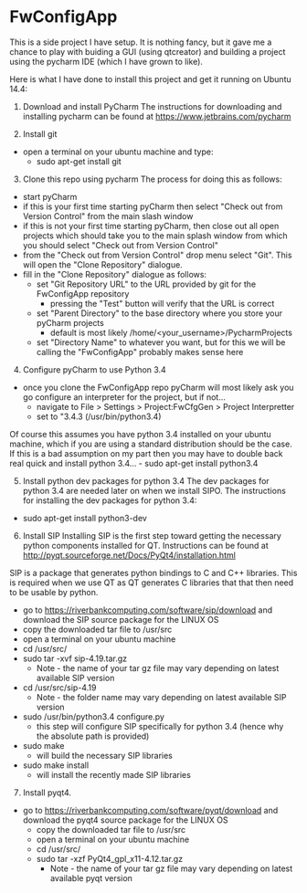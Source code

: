 # FwConfigApp

This is a side project I have setup. It is nothing fancy, but it gave me a chance to play with buiding a GUI (using qtcreator) and building a project using the pycharm IDE (which I have grown to like).

Here is what I have done to install this project and get it running on Ubuntu 14.4:

1. Download and install PyCharm
  The instructions for downloading and installing pycharm can be found at https://www.jetbrains.com/pycharm

2. Install git
  - open a terminal on your ubuntu machine and type:
    - sudo apt-get install git

3. Clone this repo using pycharm
  The process for doing this as follows:
  - start pyCharm
  - if this is your first time starting pyCharm then select "Check out from Version Control" from the main slash window
  - if this is not your first time starting pyCharm, then close out all open projects which should take you to the main splash window from which you should select "Check out from Version Control"
  - from the "Check out from Version Control" drop menu select "Git". This will open the "Clone Repository" dialogue.
  - fill in the "Clone Repository" dialogue as follows:
    - set "Git Repository URL" to the URL provided by git for the FwConfigApp repository
      - pressing the "Test" button will verify that the URL is correct
    - set "Parent Directory" to the base directory where you store your pyCharm projects
      - default is most likely /home/<your_username>/PycharmProjects
    - set "Directory Name" to whatever you want, but for this we will be calling the "FwConfigApp" probably makes sense here

4. Configure pyCharm to use Python 3.4
  - once you clone the FwConfigApp repo pyCharm will most likely ask you go configure an interpreter for the project, but if not...
    - navigate to File > Settings > Project:FwCfgGen > Project Interpretter
    - set to "3.4.3 (/usr/bin/python3.4)
  
  Of course this assumes you have python 3.4 installed on your ubuntu machine, which if you are using a standard distribution should be the case. If this is a bad assumption on my part then you may have to double back real quick and install python 3.4...
    - sudo apt-get install python3.4

5. Install python dev packages for python 3.4
  The dev packages for python 3.4 are needed later on when we install SIPO. The instructions for installing the dev packages for python 3.4:
  - sudo apt-get install python3-dev
  
6. Install SIP
  Installing SIP is the first step toward getting the necessary python components installed for QT. Instructions can be found at http://pyqt.sourceforge.net/Docs/PyQt4/installation.html
  
  SIP is a package that generates python bindings to C and C++ libraries. This is required when we use QT as QT generates C libraries that that then need to be usable by python.
  
  - go to https://riverbankcomputing.com/software/sip/download and download the SIP source package for the LINUX OS
  - copy the downloaded tar file to /usr/src
  - open a terminal on your ubuntu machine
  - cd /usr/src/
  - sudo tar -xvf sip-4.19.tar.gz
    - Note - the name of your tar gz file may vary depending on latest available SIP version
  - cd /usr/src/sip-4.19
    - Note - the folder name may vary depending on latest available SIP version
  - sudo /usr/bin/python3.4 configure.py
    - this step will configure SIP specifically for python 3.4 (hence why the absolute path is provided)
  - sudo make
    - will build the necessary SIP libraries
  - sudo make install
    - will install the recently made SIP libraries

7. Install pyqt4.

- go to https://riverbankcomputing.com/software/pyqt/download and download the pyqt4 source package for the LINUX OS
  - copy the downloaded tar file to /usr/src
  - open a terminal on your ubuntu machine
  - cd /usr/src/
  - sudo tar -xzf PyQt4_gpl_x11-4.12.tar.gz
    - Note - the name of your tar gz file may vary depending on latest available pyqt version
  

    
    
 
